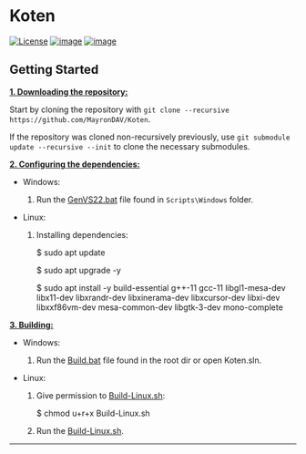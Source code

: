 # Koten

[![License](https://img.shields.io/github/license/MayronDAV/Koten.svg)](https://github.com/MayronDAV/Koten/blob/master/LICENSE)
[![image](https://github.com/MayronDAV/Koten/workflows/linux/badge.svg)](https://github.com/MayronDAV/Koten/actions?query=workflow%3Alinux)
[![image](https://github.com/MayronDAV/Koten/workflows/windows/badge.svg)](https://github.com/MayronDAV/Koten/actions?query=workflow%3Awindows)

## Getting Started

<ins>**1. Downloading the repository:**</ins>

Start by cloning the repository with `git clone --recursive https://github.com/MayronDAV/Koten`.

If the repository was cloned non-recursively previously, use `git submodule update --recursive --init` to clone the necessary submodules.

<ins>**2. Configuring the dependencies:**</ins>

* Windows: 
    1. Run the [GenVS22.bat](https://github.com/MayronDAV/Koten/blob/main/Scripts/Windows/GenVS22.bat) file found in `Scripts\Windows` folder.
    
* Linux:
    1. Installing dependencies:

        $ sudo apt update

        $ sudo apt upgrade -y

        $ sudo apt install -y build-essential g++-11 gcc-11 libgl1-mesa-dev libx11-dev libxrandr-dev libxinerama-dev libxcursor-dev libxi-dev libxxf86vm-dev mesa-common-dev libgtk-3-dev mono-complete

<ins>**3. Building:**</ins>

* Windows:
    1. Run the [Build.bat](https://github.com/MayronDAV/Koten/blob/main/Build.bat) file found in the root dir or open Koten.sln.

* Linux:
    1. Give permission to [Build-Linux.sh](https://github.com/MayronDAV/Koten/blob/main/Build-Linux.sh):

        $ chmod u+r+x Build-Linux.sh

    2. Run the [Build-Linux.sh](https://github.com/MayronDAV/Koten/blob/main/Build-Linux.sh).

***